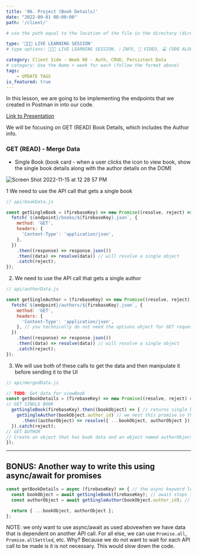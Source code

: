```yaml
---
title: '06. Project (Book Details)'
date: "2022-09-01 08:00:00"
path: '/client/'

# use the path equal to the location of the file in the directory (directory structure)

type: '👩🏽‍🏫 LIVE LEARNING SESSION'
# type options: 👩🏽‍🏫 LIVE LEARNING SESSION, ℹ️ INFO, 🎥 VIDEO, 💻 CODE ALONG, 🥼 LAB, ↩️ REVIEW/NOTES, 👥 GROUP LEARNING, 👷🏼‍♂️ GROUP PROJECT, 🧠 ASSESSMENT, 📝 ASSIGNMENT

category: Client Side - Week 08 - Auth, CRUD, Persistent Data
# category: Use the Name + week for each (follow the format above)
tags: 
    - UPDATE TAGS
is_featured: true
---
```

In this lesson, we are going to be implementing the endpoints that we created in Postman in into our code.

<a href="https://docs.google.com/presentation/d/1CuB2rkWka0Tgo_pwtAWAFQLQG9jnJh6oes9H8hFjnhI/edit?usp=sharing" target="_blank">Link to Presentation</a>

We will be focusing on GET (READ) Book Details, which includes the Author info.

### **GET (READ) - Merge Data**
  - Single Book (book card - when a user clicks the icon to view book, show the single book details along with the author details on the DOM)

  ![Screen Shot 2022-11-15 at 12 28 57 PM](https://user-images.githubusercontent.com/29741570/201997840-a5186eb9-84e7-411a-89aa-d00cc6263744.png)


1 We need to use the  API call that gets a single book

```js
// api/bookData.js

const getSingleBook = (firebaseKey) => new Promise((resolve, reject) => {
  fetch(`${endpoint}/books/${firebaseKey}.json`, {
    method: 'GET',
    headers: {
      'Content-Type': 'application/json',
    },
  })
    .then((response) => response.json())
    .then((data) => resolve(data)) // will resolve a single object
    .catch(reject);
});
```
2. We need to use the  API call that gets a single author

```js
// api/authorData.js

const getSingleAuthor = (firebaseKey) => new Promise((resolve, reject) => {
  fetch(`${endpoint}/authors/${firebaseKey}.json`, {
    method: 'GET',
    headers: {
      'Content-Type': 'application/json',
    }, // you technically do not need the options object for GET requests, but using it here for consistency
  })
    .then((response) => response.json())
    .then((data) => resolve(data)) // will resolve a single object
    .catch(reject);
});
```
3. We will use both of these calls to get the data and then manipulate it before sending it to the UI

```js
// api/mergedData.js

// TODO: Get data for viewBook
const getBookDetails = (firebaseKey) => new Promise((resolve, reject) => {
// GET SINGLE BOOK
  getSingleBook(firebaseKey).then((bookObject) => { // returns single book object
    getSingleAuthor(bookObject.author_id) // we nest this promise so that we can use the book object
      .then((authorObject) => resolve({ ...bookObject, authorObject }));
  }).catch(reject);
// GET AUTHOR
// Create an object that has book data and an object named authorObject
});
```

---
## BONUS: Another way to write this using async/await for promises

```js
const getBookDetails = async (firebaseKey) => { // the async keyword let's JS know this is asynchronous function (promise) 
  const bookObject = await getSingleBook(firebaseKey); // await stops the code in this function and waits for the response. This is like using .then
  const authorObject = await getSingleAuthor(bookObject.author_id); // this function uses the data response from the bookObject

  return { ...bookObject, authorObject };
};
```
NOTE: we only want to use async/await as used abovewhen we have data that is dependent on another API call. For all else, we can use `Promise.all`, `Promise.allSettled`, etc. Why? Because we do not want to wait for each API call to be made is it is not necessary. This would slow down the code.
